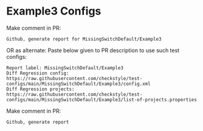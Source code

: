 # Example3 Configs
Make comment in PR:
```
Github, generate report for MissingSwitchDefault/Example3
```
OR as alternate:
Paste below given to PR description to use such test configs:
```
Report label: MissingSwitchDefault/Example3
Diff Regression config: https://raw.githubusercontent.com/checkstyle/test-configs/main/MissingSwitchDefault/Example3/config.xml
Diff Regression projects: https://raw.githubusercontent.com/checkstyle/test-configs/main/MissingSwitchDefault/Example3/list-of-projects.properties
```
Make comment in PR:
```
Github, generate report
```
